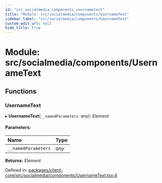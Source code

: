 ```yaml
---
id: "src_socialmedia_components_usernametext"
title: "Module: src/socialmedia/components/UsernameText"
sidebar_label: "src/socialmedia/components/UsernameText"
custom_edit_url: null
hide_title: true
---
```


# Module: src/socialmedia/components/UsernameText

## Functions

### UsernameText

▸ **UsernameText**(`__namedParameters`: *any*): *Element*

#### Parameters:

Name | Type |
:------ | :------ |
`__namedParameters` | *any* |

**Returns:** *Element*

Defined in: [packages/client-core/src/socialmedia/components/UsernameText.tsx:4](https://github.com/xr3ngine/xr3ngine/blob/a16a45d7e/packages/client-core/src/socialmedia/components/UsernameText.tsx#L4)
